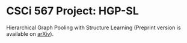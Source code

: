 # CSCi 567 Project: HGP-SL
Hierarchical Graph Pooling with Structure Learning (Preprint version is available on [arXiv](https://arxiv.org/abs/1911.05954)).

